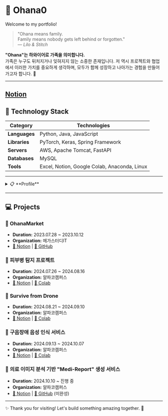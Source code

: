 # 🌟 **Ohana0**  
Welcome to my portfolio!

> "Ohana means family.  
> Family means nobody gets left behind or forgotten."  
> — *Lilo & Stitch*  

**"Ohana"는 하와이어로 가족을 의미합니다.**  
가족은 누구도 뒤처지거나 잊혀지지 않는 소중한 존재입니다. 저 역시 프로젝트와 협업에서 이러한 가치를 중요하게 생각하며, 모두가 함께 성장하고 나아가는 경험을 만들어가고자 합니다. 🚀  

---

[Notion](https://www.notion.so/Ohana0-14a0813727e6802e8747e3fb0fc24bba?pvs=4)
---

## 🚀 **Technology Stack**  
| **Category**  | **Technologies**                            |  
|---------------|---------------------------------------------|  
| **Languages** | Python, Java, JavaScript                    |  
| **Libraries** | PyTorch, Keras, Spring Framework            |  
| **Servers**   | AWS, Apache Tomcat, FastAPI                 |  
| **Databases** | MySQL                                       |  
| **Tools**     | Excel, Notion, Google Colab, Anaconda, Linux |  

---

<details>
  <summary>📋 **Profile**</summary>
  
### 🎓 **Education**  
| **기간**            | **학교명**        | **학과**   | **졸업여부**   | **학점**     |  
|---------------------|-------------------|------------|----------------|--------------|  
| 2013.03.02 ~ 2016.02.04 | 배재고등학교      | -          | 졸업           | -            |  
| 2017.03.02 ~ 2023.08.23 | 광운대학교        | 수학과     | 졸업           | 2.48/4.5     |  

---

### 📚 **Training**  
| **기간**               | **기관명**           | **교육명**                           |  
|------------------------|----------------------|--------------------------------------|  
| 2023.04.12 ~ 2023.10.11 | 메가스터디IT         | 웹개발 양성과정 (Java)               |  
| 2024.06.11 ~ 2024.12.12 | ㈜알파코             | [누구나 AI] 딥러닝 부트캠프          |  

---

### 🏅 **Certifications**  
| **자격명**        | **발행기관**            | **취득일**       |  
|-------------------|-------------------------|------------------|  
| SQL 개발자        | 한국데이터베이스진흥원     | 2024.09.20       |  
</details>

---


## 💻 **Projects**  

### 📌 **OhanaMarket**  
- **Duration:** 2023.07.28 ~ 2023.10.12  
- **Organization:** 메가스터디IT  
- [🔗 Notion](https://www.notion.so/Ohana0-55b7703710a741d99ba14092c14a2e51) | [🔗 GitHub](https://github.com/ohana0/ohanaMarket)  

### 📌 **피부병 탐지 프로젝트**  
- **Duration:** 2024.07.26 ~ 2024.08.16  
- **Organization:** 알파코캠퍼스  
- [🔗 Notion](https://www.notion.so/1480813727e68004a69fe1e48a29d6d6?pvs=4) | [🔗 Colab](https://colab.research.google.com/drive/1XL8SQp1DuAhUSQKHsBbB1uyKt31ueS8I?usp=sharing)  

### 📌 **Survive from Drone**  
- **Duration:** 2024.08.21 ~ 2024.09.10  
- **Organization:** 알파코캠퍼스  
- [🔗 Notion](https://www.notion.so/Survive-From-Drone-1480813727e680158494cf36844ec3a6?pvs=4) | [🔗 Colab](https://colab.research.google.com/drive/1JeAToTQqdrfPxI2zz83SSEtjppg6jlp3?usp=sharing)  

### 📌 **구음장애 음성 인식 서비스**  
- **Duration:** 2024.09.13 ~ 2024.10.07  
- **Organization:** 알파코캠퍼스  
- [🔗 Notion](https://www.notion.so/1480813727e68067a7fec1ac54a48af4?pvs=4) | [🔗 Colab](https://colab.research.google.com/drive/1lc1AEUUHgeWD-XqbSK6WUNJv6Rd9l7u6?usp=sharing)  

### 📌 **의료 이미지 분석 기반 "Medi-Report" 생성 서비스**  
- **Duration:** 2024.10.10 ~ 진행 중  
- **Organization:** 알파코캠퍼스  
- [🔗 Notion](https://www.notion.so/552e4a3a237d416cb871ac044728665f?pvs=4) | [🔗 GitHub](https://github.com/ohana0/Alpaco10_Final2) (미완성)  

---

✨ Thank you for visiting! Let's build something amazing together. 🚀  
